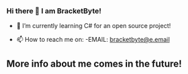 ### Hi there 👋 I am BracketByte!
- 🌱 I’m currently learning C# for an open source project!

- 📫 How to reach me on:
    -EMAIL: bracketbyte@e.email

## More info about me comes in the future!

